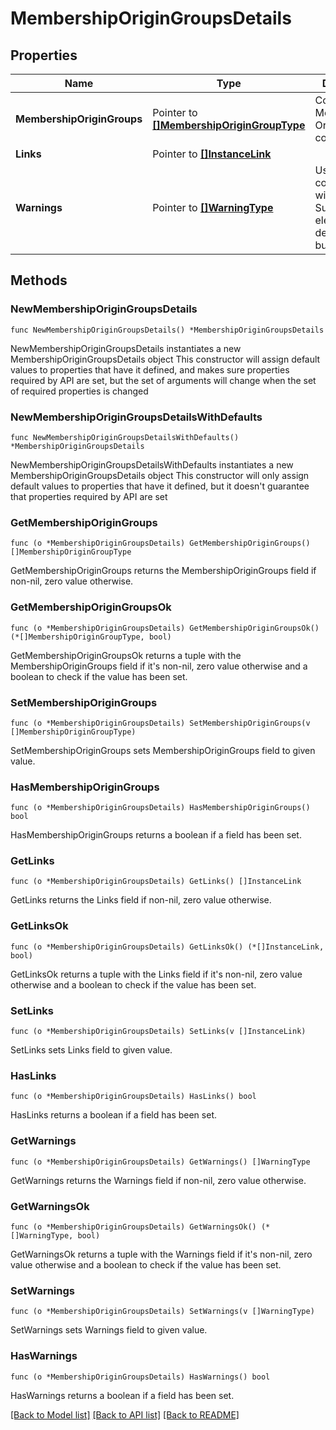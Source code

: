 # MembershipOriginGroupsDetails

## Properties

Name | Type | Description | Notes
------------ | ------------- | ------------- | -------------
**MembershipOriginGroups** | Pointer to [**[]MembershipOriginGroupType**](MembershipOriginGroupType.md) | Collection of Membership Origin Groups configurations. | [optional] 
**Links** | Pointer to [**[]InstanceLink**](InstanceLink.md) |  | [optional] 
**Warnings** | Pointer to [**[]WarningType**](WarningType.md) | Used in conjunction with the Success element to define a business error. | [optional] 

## Methods

### NewMembershipOriginGroupsDetails

`func NewMembershipOriginGroupsDetails() *MembershipOriginGroupsDetails`

NewMembershipOriginGroupsDetails instantiates a new MembershipOriginGroupsDetails object
This constructor will assign default values to properties that have it defined,
and makes sure properties required by API are set, but the set of arguments
will change when the set of required properties is changed

### NewMembershipOriginGroupsDetailsWithDefaults

`func NewMembershipOriginGroupsDetailsWithDefaults() *MembershipOriginGroupsDetails`

NewMembershipOriginGroupsDetailsWithDefaults instantiates a new MembershipOriginGroupsDetails object
This constructor will only assign default values to properties that have it defined,
but it doesn't guarantee that properties required by API are set

### GetMembershipOriginGroups

`func (o *MembershipOriginGroupsDetails) GetMembershipOriginGroups() []MembershipOriginGroupType`

GetMembershipOriginGroups returns the MembershipOriginGroups field if non-nil, zero value otherwise.

### GetMembershipOriginGroupsOk

`func (o *MembershipOriginGroupsDetails) GetMembershipOriginGroupsOk() (*[]MembershipOriginGroupType, bool)`

GetMembershipOriginGroupsOk returns a tuple with the MembershipOriginGroups field if it's non-nil, zero value otherwise
and a boolean to check if the value has been set.

### SetMembershipOriginGroups

`func (o *MembershipOriginGroupsDetails) SetMembershipOriginGroups(v []MembershipOriginGroupType)`

SetMembershipOriginGroups sets MembershipOriginGroups field to given value.

### HasMembershipOriginGroups

`func (o *MembershipOriginGroupsDetails) HasMembershipOriginGroups() bool`

HasMembershipOriginGroups returns a boolean if a field has been set.

### GetLinks

`func (o *MembershipOriginGroupsDetails) GetLinks() []InstanceLink`

GetLinks returns the Links field if non-nil, zero value otherwise.

### GetLinksOk

`func (o *MembershipOriginGroupsDetails) GetLinksOk() (*[]InstanceLink, bool)`

GetLinksOk returns a tuple with the Links field if it's non-nil, zero value otherwise
and a boolean to check if the value has been set.

### SetLinks

`func (o *MembershipOriginGroupsDetails) SetLinks(v []InstanceLink)`

SetLinks sets Links field to given value.

### HasLinks

`func (o *MembershipOriginGroupsDetails) HasLinks() bool`

HasLinks returns a boolean if a field has been set.

### GetWarnings

`func (o *MembershipOriginGroupsDetails) GetWarnings() []WarningType`

GetWarnings returns the Warnings field if non-nil, zero value otherwise.

### GetWarningsOk

`func (o *MembershipOriginGroupsDetails) GetWarningsOk() (*[]WarningType, bool)`

GetWarningsOk returns a tuple with the Warnings field if it's non-nil, zero value otherwise
and a boolean to check if the value has been set.

### SetWarnings

`func (o *MembershipOriginGroupsDetails) SetWarnings(v []WarningType)`

SetWarnings sets Warnings field to given value.

### HasWarnings

`func (o *MembershipOriginGroupsDetails) HasWarnings() bool`

HasWarnings returns a boolean if a field has been set.


[[Back to Model list]](../README.md#documentation-for-models) [[Back to API list]](../README.md#documentation-for-api-endpoints) [[Back to README]](../README.md)


